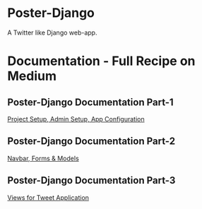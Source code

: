 # Poster-Django
A Twitter like Django web-app.

<h1>Documentation - Full Recipe on Medium </h1>
<h2>Poster-Django Documentation Part-1</h2>

<a href="https://medium.com/@fanjum524/poster-django-documentation-part-1-f44273c55af4" title="Project Setup, Admin Setup, App Configuration:">Project Setup, Admin Setup, App Configuration</a>

<h2>Poster-Django Documentation Part-2</h2>

<a href="https://medium.com/@fanjum524/poster-django-documentation-part-2-f6d4b7b4247b" title="Navbar, Forms & Models
:"> Navbar, Forms & Models
</a>

<h2>Poster-Django Documentation Part-3</h2>

<a href="https://medium.com/@fanjum524/poster-django-documentation-part-3-20e16ea3c8a8" title="Views for Tweet Application
:"> Views for Tweet Application
</a>

